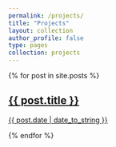 ```yaml
---
permalink: /projects/
title: "Projects"
layout: collection
author_profile: false      
type: pages
collection: projects
---
```


{% for post in site.posts %}
  <a href="{{ post.url }}">
	<h2>{{ post.title }}</h2>
	<p>{{ post.date | date_to_string }}</p>
  </a>
{% endfor %}